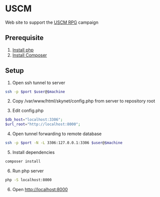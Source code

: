 # USCM

Web site to support the [USCM RPG](https://www.uscm.se/) campaign

## Prerequisite

1. [Install php](https://www.php.net/manual/en/install.php)
2. [Install Composer](https://getcomposer.org/)

## Setup

1. Open ssh tunnel to server
```sh
ssh -p $port $user@$machine
```

2. Copy /var/www/html/skynet/config.php from server to repository root

3. Edit config.php
```php
$db_host="localhost:3306";
$url_root="http://localhost:8000";
```

4. Open tunnel forwarding to remote database
```sh
ssh -p $port -N -L 3306:127.0.0.1:3306 $user@$machine
```

5. Install dependencies
```sh
composer install
```

6. Run php server
```sh
php -S localhost:8000
```

6. Open [http://localhost:8000](http://localhost:8000)
